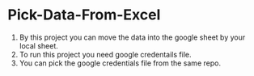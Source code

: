 # Pick-Data-From-Excel

1. By this project you can move the data into the google sheet by your local sheet.
2. To run this project you need google credentails file.
3. You can pick the google credentials file from the same repo.
